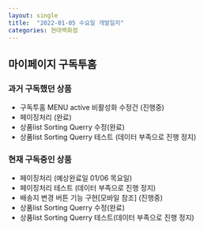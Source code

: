 ```yaml
---
layout: single
title:  "2022-01-05 수요일 개발일지"
categories: 현대백화점
---
```


## 마이페이지 구독투홈

### 과거 구독했던 상품
- 구독투홈 MENU active 비활성화 수정건 (진행중)
- 페이징처리 (완료)
- 상품list Sorting Querry 수정(완료)
- 상품list Sorting Querry 테스트 (데이터 부족으로 진행 정지)

### 현재 구독중인 상품
- 페이징처리 (예상완료일 01/06 목요일)
- 페이징처리 테스트 (데이터 부족으로 진행 정지)
- 배송지 변경 버튼 기능 구현[모바일 참조] (진행중)
- 상품list Sorting Querry 수정(완료)
- 상품list Sorting Querry 테스트(데이터 부족으로 진행 정지)
